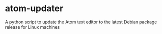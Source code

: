 # atom-updater
A python script to update the Atom text editor to the latest Debian package release for Linux machines
